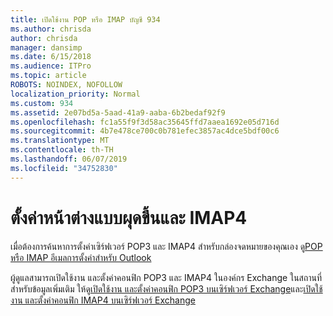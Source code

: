```yaml
---
title: เปิดใช้งาน POP หรือ IMAP บัญชี 934
ms.author: chrisda
author: chrisda
manager: dansimp
ms.date: 6/15/2018
ms.audience: ITPro
ms.topic: article
ROBOTS: NOINDEX, NOFOLLOW
localization_priority: Normal
ms.custom: 934
ms.assetid: 2e07bd5a-5aad-41a9-aaba-6b2bedaf92f9
ms.openlocfilehash: fc1a55f9f3d58ac35645ffd7aaea1692e05d716d
ms.sourcegitcommit: 4b7e478ce700c0b781efec3857ac4dce5bdf00c6
ms.translationtype: MT
ms.contentlocale: th-TH
ms.lasthandoff: 06/07/2019
ms.locfileid: "34752830"
---
```

# <a name="pop-and-imap4-settings"></a>ตั้งค่าหน้าต่างแบบผุดขึ้นและ IMAP4

เมื่อต้องการค้นหาการตั้งค่าเซิร์ฟเวอร์ POP3 และ IMAP4 สำหรับกล่องจดหมายของคุณเอง ดู[POP หรือ IMAP อีเมลการตั้งค่าสำหรับ Outlook](https://support.office.com/article/8361e398-8af4-4e97-b147-6c6c4ac95353.aspx)

ผู้ดูแลสามารถเปิดใช้งาน และตั้งค่าคอนฟิก POP3 และ IMAP4 ในองค์กร Exchange ในสถานที่ สำหรับข้อมูลเพิ่มเติม ให้ดู[เปิดใช้งาน และตั้งค่าคอนฟิก POP3 บนเซิร์ฟเวอร์ Exchange](https://technet.microsoft.com/library/bb124934.aspx)และ[เปิดใช้งาน และตั้งค่าคอนฟิก IMAP4 บนเซิร์ฟเวอร์ Exchange](https://technet.microsoft.com/library/bb124489.aspx)
